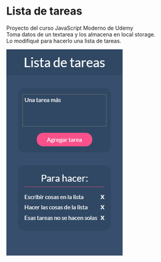 # Lista de tareas
Proyecto del curso JavaScript Moderno de Udemy<br>
Toma datos de un textarea y los almacena en local storage.<br>
Lo modifiqué para hacerlo una lista de tareas.

![preview](https://github.com/leisosag/listado/blob/master/tareas%20mobile.png)

